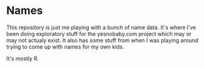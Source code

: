 Names
=====

This repository is just me playing with a bunch of name data. It's where I've been doing exploratory stuff for the yesnobaby.com project which may or may not actualy exist. It also has some stuff from when I was playing around trying to come up with names for my own kids.

It's mostly R.

